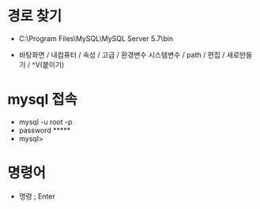# 경로 찾기
* C:\Program Files\MySQL\MySQL Server 5.7\bin

* 바탕화면 / 내컴퓨터 / 속성 / 고급 / 환경변수
시스템변수 / path / 편집 / 새로만들기 / ^V(붙이기)

# mysql 접속

* mysql -u root -p
* password *****
* mysql> 

# 명령어
* 명령 ; Enter

